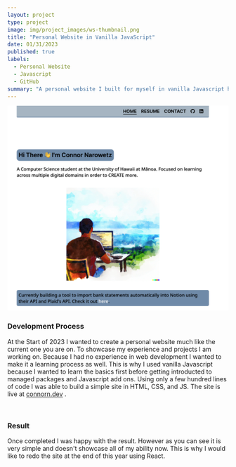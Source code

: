 ```yaml
---
layout: project
type: project
image: img/project_images/ws-thumbnail.png
title: "Personal Website in Vanilla JavaScript"
date: 01/31/2023
published: true
labels:
  - Personal Website
  - Javascript
  - GitHub
summary: "A personal website I built for myself in vanilla Javascript hosted with github pages."
---
```


<img class="img-fluid" src="../img/project_images/ws.png">

### Development Process
At the Start of 2023 I wanted to create a personal website much like the current one you are on. To showcase my experience and projects I am working on. Because I had no experience in web development I wanted to make it a learning process as well. This is why I used vanilla Javascript because I wanted to learn the basics first before getting introducted to managed packages and Javascript add ons. Using only a few hundred lines of code I was able to build a simple site in HTML, CSS, and JS. The site is live at <a href="https://connorn.dev">connorn.dev</a> . 

<br>

### Result
Once completed I was happy with the result. However as you can see it is very simple and doesn't showcase all of my ability now. This is why I would like to redo the site at the end of this year using React. 



